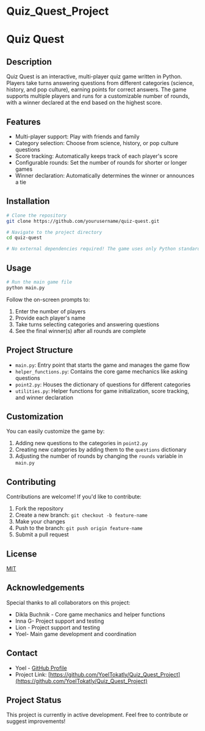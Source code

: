 # Quiz_Quest_Project

# Quiz Quest

## Description
Quiz Quest is an interactive, multi-player quiz game written in Python. Players take turns answering questions from different categories (science, history, and pop culture), earning points for correct answers. The game supports multiple players and runs for a customizable number of rounds, with a winner declared at the end based on the highest score.

## Features
- Multi-player support: Play with friends and family
- Category selection: Choose from science, history, or pop culture questions
- Score tracking: Automatically keeps track of each player's score
- Configurable rounds: Set the number of rounds for shorter or longer games
- Winner declaration: Automatically determines the winner or announces a tie

## Installation

```bash
# Clone the repository
git clone https://github.com/yourusername/quiz-quest.git

# Navigate to the project directory
cd quiz-quest

# No external dependencies required! The game uses only Python standard libraries
```

## Usage

```bash
# Run the main game file
python main.py
```

Follow the on-screen prompts to:
1. Enter the number of players
2. Provide each player's name
3. Take turns selecting categories and answering questions
4. See the final winner(s) after all rounds are complete

## Project Structure

- `main.py`: Entry point that starts the game and manages the game flow
- `helper_functions.py`: Contains the core game mechanics like asking questions
- `point2.py`: Houses the dictionary of questions for different categories
- `utilities.py`: Helper functions for game initialization, score tracking, and winner declaration

## Customization

You can easily customize the game by:

1. Adding new questions to the categories in `point2.py`
2. Creating new categories by adding them to the `questions` dictionary
3. Adjusting the number of rounds by changing the `rounds` variable in `main.py`

## Contributing
Contributions are welcome! If you'd like to contribute:

1. Fork the repository
2. Create a new branch: `git checkout -b feature-name`
3. Make your changes
4. Push to the branch: `git push origin feature-name`
5. Submit a pull request

## License
[MIT](https://choosealicense.com/licenses/mit/)

## Acknowledgements
Special thanks to all collaborators on this project:
- Dikla Buchnik - Core game mechanics and helper functions
- Inna G- Project support and testing
- Lion - Project support and testing
- Yoel- Main game development and coordination

## Contact
- Yoel - [GitHub Profile](https://github.com/YoelTokatly)
- Project Link: [https://github.com/YoelTokatly/Quiz_Quest_Project](https://github.com/YoelTokatly/Quiz_Quest_Project)

## Project Status
This project is currently in active development. Feel free to contribute or suggest improvements!
